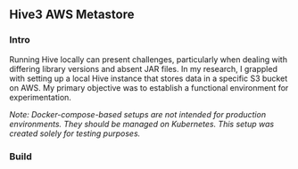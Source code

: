 ## Hive3 AWS Metastore

### Intro
Running Hive locally can present challenges, particularly when dealing with differing library versions and absent JAR files. In my research, I grappled with setting up a local Hive instance that stores data in a specific S3 bucket on AWS. My primary objective was to establish a functional environment for experimentation.

*Note: Docker-compose-based setups are not intended for production environments. They should be managed on Kubernetes. This setup was created solely for testing purposes.*

### Build
